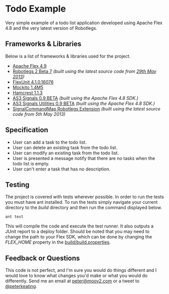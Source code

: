 # Todo Example

Very simple example of a todo list application developed using Apache Flex 4.8 and the very latest version of Robotlegs.

## Frameworks & Libraries

Below is a list of frameworks & libraries used for the project.

* [Apache Flex 4.9](http://incubator.apache.org/flex/)
* [Robotlegs 2 Beta 7](https://github.com/robotlegs/robotlegs-framework/) *(built using the latest source code from [29th May 2013](https://github.com/robotlegs/robotlegs-framework/commit/077c5ab626d1e7a8a825ee1a4f50634694bebf64))*
* [FlexUnit 4.1.0.16076](https://github.com/flexunit/flexunit/)
* [Mockito 1.4M5](https://bitbucket.org/loomis/mockito-flex/)
* [Hamcrest 1.1.3](https://github.com/drewbourne/hamcrest-as3)
* [AS3 Signals 0.9 BETA](https://github.com/robertpenner/as3-signals/) *(built using the Apache Flex 4.8 SDK.)*
* [AS3 Signals Utilities 0.9 BETA](https://github.com/eidiot/as3-signals-utilities-async) *(built using the Apache Flex 4.8 SDK.)*
* [SignalCommandMap Robotlegs Extension](https://github.com/pixels4nickels/robotlegs-extensions-SignalCommandMap) *(built using the latest source code from 5th May 2013)*

## Specification

* User can add a task to the todo list.
* User can delete an existing task from the todo list.
* User can modify an existing task from the todo list.
* User is presented a message notify that there are no tasks when the todo list is empty.
* User can't enter a task that has no description.

## Testing

The project is covered with tests wherever possible. In order to run the tests you must have ant installed. To run the tests simply navigate your current directory to the *build* directory and then run the command displayed below.

	ant test

This will compile the code and execute the test runner. It also outputs a JUnit report to a deploy folder. Should be noted that you may need to change the path to your Flex SDK, which can be done by changing the *FLEX_HOME* property in the [build/build.properties](https://github.com/peterkeating/todolist-example/blob/master/build/build.properties).

## Feedback or Questions

This code is not perfect, and I'm sure you would do things different and I would love to know what changes you'd make or what you would do differently. Send me an email at [peter@moov2.com](mailto:peter@moov2.com) or a tweet to [@peterkeating](http://twitter.com/peterkeating).
